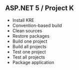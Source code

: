 ## ASP.NET 5 / Project K

* Install KRE
* Convention-based build
* Clean sources
* Restore packages
* Build one project
* Build all projects
* Test one project
* Test all projects
* Package application